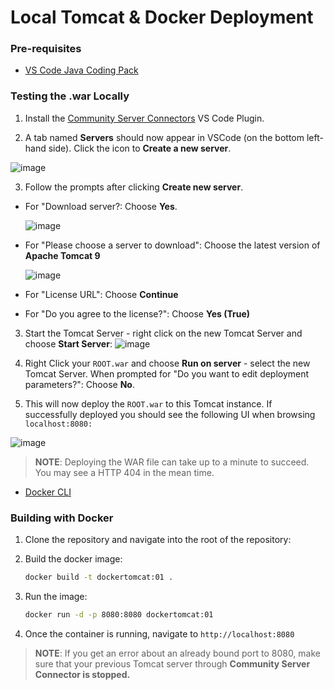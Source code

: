 # Local Tomcat & Docker Deployment
### Pre-requisites
* [VS Code Java Coding Pack](https://code.visualstudio.com/docs/languages/java#_install-visual-studio-code-for-java)
### Testing the .war Locally
1. Install the [Community Server Connectors](https://marketplace.visualstudio.com/items?itemName=redhat.vscode-community-server-connector) VS Code Plugin.

2. A tab named **Servers** should now appear in VSCode (on the bottom left-hand side). Click the icon to **Create a new server**. 

![image](https://user-images.githubusercontent.com/31021304/202042084-b6ddbfed-b3af-46e2-910f-95c584bf415c.png)

3. Follow the prompts after clicking **Create new server**. 
- For "Download server?: Choose **Yes**.

    ![image](https://user-images.githubusercontent.com/31021304/202042258-11d862c7-6d9d-4cf2-a5b7-2a564cf842f0.png)

- For "Please choose a server to download": Choose the latest version of **Apache Tomcat 9**

    ![image](https://user-images.githubusercontent.com/31021304/202042312-d8cba0a6-23c1-491a-b3e0-2c91a2bddc67.png)

- For "License URL": Choose **Continue**
- For "Do you agree to the license?": Choose **Yes (True)**

3. Start the Tomcat Server - right click on the new Tomcat Server and choose **Start Server**:
![image](https://user-images.githubusercontent.com/31021304/202043089-1473512d-2286-4a10-8470-17b48d173a4d.png)


4. Right Click your `ROOT.war` and choose **Run on server** - select the new Tomcat Server. When prompted for "Do you want to edit deployment parameters?": Choose **No**.

5. This will now deploy the `ROOT.war` to this Tomcat instance. If successfully deployed you should see the following UI when browsing `localhost:8080:`

![image](https://user-images.githubusercontent.com/31021304/202043587-af3255e1-5531-45ad-97b7-039ce52f82ca.png)


> **NOTE**: Deploying the WAR file can take up to a minute to succeed. You may see a HTTP 404 in the mean time.

* [Docker CLI](https://docs.docker.com/install/)

### Building with Docker

1. Clone the repository and navigate into the root of the repository:

1. Build the docker image:

    ```bash
    docker build -t dockertomcat:01 .
    ```

1. Run the image:

    ```bash
    docker run -d -p 8080:8080 dockertomcat:01
    ```

1. Once the container is running, navigate to `http://localhost:8080`

> **NOTE**: If you get an error about an already bound port to 8080, make sure that your previous Tomcat server through **Community Server Connector is stopped.**

